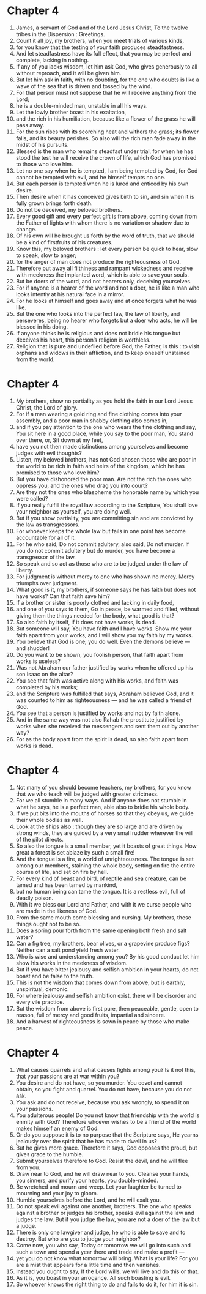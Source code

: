 # Chapter 4

1. James, a servant of God and of the Lord Jesus Christ, To the twelve tribes in the Dispersion : Greetings.
2. Count it all joy, my brothers, when you meet trials of various kinds,
3. for you know that the testing of your faith produces steadfastness.
4. And let steadfastness have its full effect, that you may be perfect and complete, lacking in nothing.
5. If any of you lacks wisdom, let him ask God, who gives generously to all without reproach, and it will be given him.
6. But let him ask in faith, with no doubting, for the one who doubts is like a wave of the sea that is driven and tossed by the wind.
7. For that person must not suppose that he will receive anything from the Lord;
8. he is a double-minded man, unstable in all his ways.
9. Let the lowly brother boast in his exaltation,
10. and the rich in his humiliation, because like a flower of the grass he will pass away.
11. For the sun rises with its scorching heat and withers the grass; its flower falls, and its beauty perishes. So also will the rich man fade away in the midst of his pursuits.
12. Blessed is the man who remains steadfast under trial, for when he has stood the test he will receive the crown of life, which God has promised to those who love him.
13. Let no one say when he is tempted, I am being tempted by God, for God cannot be tempted with evil, and he himself tempts no one.
14. But each person is tempted when he is lured and enticed by his own desire.
15. Then desire when it has conceived gives birth to sin, and sin when it is fully grown brings forth death.
16. Do not be deceived, my beloved brothers.
17. Every good gift and every perfect gift is from above, coming down from the Father of lights with whom there is no variation or shadow due to change.
18. Of his own will he brought us forth by the word of truth, that we should be a kind of firstfruits of his creatures.
19. Know this, my beloved brothers : let every person be quick to hear, slow to speak, slow to anger;
20. for the anger of man does not produce the righteousness of God.
21. Therefore put away all filthiness and rampant wickedness and receive with meekness the implanted word, which is able to save your souls.
22. But be doers of the word, and not hearers only, deceiving yourselves.
23. For if anyone is a hearer of the word and not a doer, he is like a man who looks intently at his natural face in a mirror.
24. For he looks at himself and goes away and at once forgets what he was like.
25. But the one who looks into the perfect law, the law of liberty, and perseveres, being no hearer who forgets but a doer who acts, he will be blessed in his doing.
26. If anyone thinks he is religious and does not bridle his tongue but deceives his heart, this person’s religion is worthless.
27. Religion that is pure and undefiled before God, the Father, is this : to visit orphans and widows in their affliction, and to keep oneself unstained from the world.

# Chapter 4

1. My brothers, show no partiality as you hold the faith in our Lord Jesus Christ, the Lord of glory.
2. For if a man wearing a gold ring and fine clothing comes into your assembly, and a poor man in shabby clothing also comes in,
3. and if you pay attention to the one who wears the fine clothing and say, You sit here in a good place, while you say to the poor man, You stand over there, or, Sit down at my feet,
4. have you not then made distinctions among yourselves and become judges with evil thoughts?
5. Listen, my beloved brothers, has not God chosen those who are poor in the world to be rich in faith and heirs of the kingdom, which he has promised to those who love him?
6. But you have dishonored the poor man. Are not the rich the ones who oppress you, and the ones who drag you into court?
7. Are they not the ones who blaspheme the honorable name by which you were called?
8. If you really fulfill the royal law according to the Scripture, You shall love your neighbor as yourself, you are doing well.
9. But if you show partiality, you are committing sin and are convicted by the law as transgressors.
10. For whoever keeps the whole law but fails in one point has become accountable for all of it.
11. For he who said, Do not commit adultery, also said, Do not murder. If you do not commit adultery but do murder, you have become a transgressor of the law.
12. So speak and so act as those who are to be judged under the law of liberty.
13. For judgment is without mercy to one who has shown no mercy. Mercy triumphs over judgment.
14. What good is it, my brothers, if someone says he has faith but does not have works? Can that faith save him?
15. If a brother or sister is poorly clothed and lacking in daily food,
16. and one of you says to them, Go in peace, be warmed and filled, without giving them the things needed for the body, what good is that?
17. So also faith by itself, if it does not have works, is dead.
18. But someone will say, You have faith and I have works. Show me your faith apart from your works, and I will show you my faith by my works.
19. You believe that God is one; you do well. Even the demons believe — and shudder!
20. Do you want to be shown, you foolish person, that faith apart from works is useless?
21. Was not Abraham our father justified by works when he offered up his son Isaac on the altar?
22. You see that faith was active along with his works, and faith was completed by his works;
23. and the Scripture was fulfilled that says, Abraham believed God, and it was counted to him as righteousness — and he was called a friend of God.
24. You see that a person is justified by works and not by faith alone.
25. And in the same way was not also Rahab the prostitute justified by works when she received the messengers and sent them out by another way?
26. For as the body apart from the spirit is dead, so also faith apart from works is dead.

# Chapter 4

1. Not many of you should become teachers, my brothers, for you know that we who teach will be judged with greater strictness.
2. For we all stumble in many ways. And if anyone does not stumble in what he says, he is a perfect man, able also to bridle his whole body.
3. If we put bits into the mouths of horses so that they obey us, we guide their whole bodies as well.
4. Look at the ships also : though they are so large and are driven by strong winds, they are guided by a very small rudder wherever the will of the pilot directs.
5. So also the tongue is a small member, yet it boasts of great things. How great a forest is set ablaze by such a small fire!
6. And the tongue is a fire, a world of unrighteousness. The tongue is set among our members, staining the whole body, setting on fire the entire course of life, and set on fire by hell.
7. For every kind of beast and bird, of reptile and sea creature, can be tamed and has been tamed by mankind,
8. but no human being can tame the tongue. It is a restless evil, full of deadly poison.
9. With it we bless our Lord and Father, and with it we curse people who are made in the likeness of God.
10. From the same mouth come blessing and cursing. My brothers, these things ought not to be so.
11. Does a spring pour forth from the same opening both fresh and salt water?
12. Can a fig tree, my brothers, bear olives, or a grapevine produce figs? Neither can a salt pond yield fresh water.
13. Who is wise and understanding among you? By his good conduct let him show his works in the meekness of wisdom.
14. But if you have bitter jealousy and selfish ambition in your hearts, do not boast and be false to the truth.
15. This is not the wisdom that comes down from above, but is earthly, unspiritual, demonic.
16. For where jealousy and selfish ambition exist, there will be disorder and every vile practice.
17. But the wisdom from above is first pure, then peaceable, gentle, open to reason, full of mercy and good fruits, impartial and sincere.
18. And a harvest of righteousness is sown in peace by those who make peace.

# Chapter 4

1. What causes quarrels and what causes fights among you? Is it not this, that your passions are at war within you?
2. You desire and do not have, so you murder. You covet and cannot obtain, so you fight and quarrel. You do not have, because you do not ask.
3. You ask and do not receive, because you ask wrongly, to spend it on your passions.
4. You adulterous people! Do you not know that friendship with the world is enmity with God? Therefore whoever wishes to be a friend of the world makes himself an enemy of God.
5. Or do you suppose it is to no purpose that the Scripture says, He yearns jealously over the spirit that he has made to dwell in us?
6. But he gives more grace. Therefore it says, God opposes the proud, but gives grace to the humble.
7. Submit yourselves therefore to God. Resist the devil, and he will flee from you.
8. Draw near to God, and he will draw near to you. Cleanse your hands, you sinners, and purify your hearts, you double-minded.
9. Be wretched and mourn and weep. Let your laughter be turned to mourning and your joy to gloom.
10. Humble yourselves before the Lord, and he will exalt you.
11. Do not speak evil against one another, brothers. The one who speaks against a brother or judges his brother, speaks evil against the law and judges the law. But if you judge the law, you are not a doer of the law but a judge.
12. There is only one lawgiver and judge, he who is able to save and to destroy. But who are you to judge your neighbor?
13. Come now, you who say, Today or tomorrow we will go into such and such a town and spend a year there and trade and make a profit —
14. yet you do not know what tomorrow will bring. What is your life? For you are a mist that appears for a little time and then vanishes.
15. Instead you ought to say, If the Lord wills, we will live and do this or that.
16. As it is, you boast in your arrogance. All such boasting is evil.
17. So whoever knows the right thing to do and fails to do it, for him it is sin.

